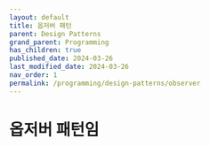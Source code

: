 ```yaml
---
layout: default
title: 옵저버 패턴
parent: Design Patterns
grand_parent: Programming
has_children: true
published_date: 2024-03-26
last_modified_date: 2024-03-26
nav_order: 1
permalink: /programming/design-patterns/observer
---
```


# 옵저버 패턴임
